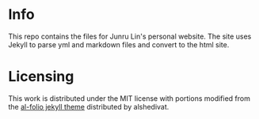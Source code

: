 # Info
This repo contains the files for Junru Lin's personal website. The site uses
Jekyll to parse yml and markdown files and convert to the html site.

# Licensing
This work is distributed under the MIT license with portions modified from
the [al-folio jekyll theme](https://github.com/alshedivat/al-folio) distributed by alshedivat.